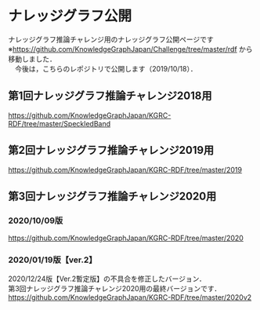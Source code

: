 # ナレッジグラフ公開
ナレッジグラフ推論チャレンジ用のナレッジグラフ公開ページです  
※https://github.com/KnowledgeGraphJapan/Challenge/tree/master/rdf から移動しました．  
　今後は，こちらのレポジトリで公開します（2019/10/18）．

## 第1回ナレッジグラフ推論チャレンジ2018用
https://github.com/KnowledgeGraphJapan/KGRC-RDF/tree/master/SpeckledBand

## 第2回ナレッジグラフ推論チャレンジ2019用  
https://github.com/KnowledgeGraphJapan/KGRC-RDF/tree/master/2019
 
## 第3回ナレッジグラフ推論チャレンジ2020用 
### 2020/10/09版
https://github.com/KnowledgeGraphJapan/KGRC-RDF/tree/master/2020

### 2020/01/19版【ver.2】
2020/12/24版【Ver.2暫定版】の不具合を修正したバージョン．  
第3回ナレッジグラフ推論チャレンジ2020用の最終バージョンです． 
https://github.com/KnowledgeGraphJapan/KGRC-RDF/tree/master/2020v2
